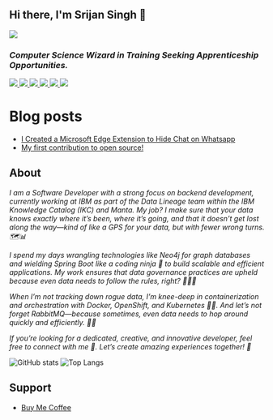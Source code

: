 ## Hi there, I'm Srijan Singh 👋 

[comment]: <> (************** Badges Link ****************)
[comment]: <> (https://github.com/Ileriayo/markdown-badges)
[comment]: <> (************** Badges Link ****************)

![](https://visitor-badge.laobi.icu/badge?page_id=srijan-singh)

### *Computer Science Wizard in Training Seeking Apprenticeship Opportunities.*

<a href="https://www.linkedin.com/in/srijan-cse/">
<img src = "https://img.shields.io/badge/LinkedIn-0077B5?style=for-the-badge&logo=linkedin&logoColor=white"/>
</a>

<a href ="https://www.credly.com/earner/earned/badge/f222d8bd-aa83-4aab-a1c3-24beba3ce2a4">
<img src="https://img.shields.io/badge/azure-004578?style=for-the-badge&logo=microsoftazure&logoColor=white">
</a>

<a href="https://www.cloudskillsboost.google/public_profiles/d74803f0-043c-45e3-80a0-b9ddb10d2925">
<img src="https://img.shields.io/badge/Google_Cloud-ffffff?style=for-the-badge&logo=google-cloud&logoColor=black">
</a>

<a href ="https://leetcode.com/srijanverse/">
<img src="https://img.shields.io/badge/LeetCode-000000?style=for-the-badge&logo=LeetCode&logoColor=#d16c06"/> 
</a>

<a href ="https://www.hackerrank.com/srijanverse?hr_r=1">
<img src="https://img.shields.io/badge/-Hackerrank-2EC866?style=for-the-badge&logo=HackerRank&logoColor=white"/>
</a>

<a href ="https://www.hackerearth.com/@srijan156">
<img src="https://img.shields.io/badge/HackerEarth-%232C3454.svg?&style=for-the-badge&logo=HackerEarth&logoColor=Blue">
</a>

<!--a href="https://stackoverflow.com/users/13773320/srijan-singh">
<img src="https://img.shields.io/badge/-Stackoverflow-FE7A16?style=for-the-badge&logo=stack-overflow&logoColor=white"> 
</a-->


# Blog posts
<!-- BLOG-POST-LIST:START -->
- [I Created a Microsoft Edge Extension to Hide Chat on Whatsapp](https://dev.to/srijansingh/i-created-a-microsoft-edge-extension-to-hide-chat-on-whatsapp-431j)
- [My first contribution to open source!](https://dev.to/srijansingh/my-first-contribution-to-open-source-4e28)
<!-- BLOG-POST-LIST:END -->

## About

*I am a Software Developer with a strong focus on backend development, currently working at IBM as part of the Data Lineage team within the IBM Knowledge Catalog (IKC) and Manta. My job? I make sure that your data knows exactly where it’s been, where it’s going, and that it doesn’t get lost along the way—kind of like a GPS for your data, but with fewer wrong turns. 🗺️📊*

*I spend my days wrangling technologies like Neo4j for graph databases and wielding Spring Boot like a coding ninja 🥷 to build scalable and efficient applications. My work ensures that data governance practices are upheld because even data needs to follow the rules, right? 📜👨‍💻*

*When I’m not tracking down rogue data, I’m knee-deep in containerization and orchestration with Docker, OpenShift, and Kubernetes 🐳🚀. And let’s not forget RabbitMQ—because sometimes, even data needs to hop around quickly and efficiently. 🐰📡*

*If you’re looking for a dedicated, creative, and innovative developer, feel free to connect with me 🤝. Let’s create amazing experiences together! 🎉*

![GitHub stats](https://github-readme-stats.vercel.app/api?username=srijan-singh&show_icons=true&theme=github_dark&hide_border=true) 
![Top Langs](https://github-readme-stats.vercel.app/api/top-langs/?username=srijan-singh&exclude_repo=srijan-singh.github.io,face-api-internship,crypto-algo,notebook-cse,Hacktoberfest-2021-Data-Structures-and-Algorithms,Face-Detect,face-recognition,make-pull-request,AI,movie,responsive-app,login,portfolio,web,webpage,teachablemachine-community,deep-learning,machine-learning,The-Sparks-Foundation-Internship&layout=compact&theme=github_dark&hide_border=true)

## Support

- [Buy Me Coffee](https://www.buymeacoffee.com/srijansingh)

<!--
**srijan-singh/srijan-singh** is a ✨ _special_ ✨ repository because its `README.md` (this file) appears on your GitHub profile.

Here are some ideas to get you started:

#TODO link -> https://github.com/alexandresanlim/Badges4-README.md-Profile

- 🔭 I’m currently working on ...
- 🌱 I’m currently learning ...
- 👯 I’m looking to collaborate on ...
- 🤔 I’m looking for help with ...
- 💬 Ask me about ...
- 📫 How to reach me: ...
- 😄 Pronouns: ...
- ⚡ Fun fact: ...
-->
